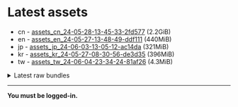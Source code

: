 # Latest assets
- cn - [assets_cn_24-05-28-13-45-33-2fd577](https://github.com/ArknightsAssets/NewAssets/actions/runs/9469996885/artifacts/1590746874) (2.2GiB)
- en - [assets_en_24-05-27-13-48-49-ddf111](https://github.com/ArknightsAssets/NewAssets/actions/runs/9469996885/artifacts/1590687414) (440MiB)
- jp - [assets_jp_24-06-03-13-05-12-ac14da](https://github.com/ArknightsAssets/NewAssets/actions/runs/9469996885/artifacts/1590689420) (321MiB)
- kr - [assets_kr_24-05-27-08-30-56-de3d35](https://github.com/ArknightsAssets/NewAssets/actions/runs/9469996885/artifacts/1590687185) (396MiB)
- tw - [assets_tw_24-06-04-23-34-24-81af26](https://github.com/ArknightsAssets/NewAssets/actions/runs/9469996885/artifacts/1590677375) (4.3MiB)

<details>
<summary>Latest raw bundles</summary>

- cn - [bundles_cn_24-05-28-13-45-33-2fd577](https://github.com/ArknightsAssets/NewAssets/actions/runs/9469996885/artifacts/1590750547) (1.4GiB)
- en - [bundles_en_24-05-27-13-48-49-ddf111](https://github.com/ArknightsAssets/NewAssets/actions/runs/9469996885/artifacts/1590687717) (106MiB)
- jp - [bundles_jp_24-06-03-13-05-12-ac14da](https://github.com/ArknightsAssets/NewAssets/actions/runs/9469996885/artifacts/1590689575) (84MiB)
- kr - [bundles_kr_24-05-27-08-30-56-de3d35](https://github.com/ArknightsAssets/NewAssets/actions/runs/9469996885/artifacts/1590687358) (99MiB)
- tw - [bundles_tw_24-06-04-23-34-24-81af26](https://github.com/ArknightsAssets/NewAssets/actions/runs/9469996885/artifacts/1590677411) (2.5MiB)

</details>

---

**You must be logged-in.**

